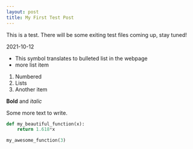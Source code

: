 ```yaml
---
layout: post
title: My First Test Post
---
```


This is a test. There will be some exiting test files coming up, stay tuned!

2021-10-12

- This symbol translates to bulleted list in the webpage
- more list item

1. Numbered
2. Lists
3. Another item

**Bold** and *italic*

Some more text to write. 

```python
def my_beautiful_function(x):
	return 1.618*x

my_awesome_function(3)
```